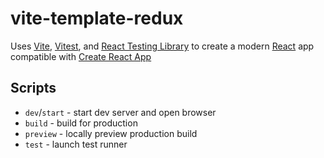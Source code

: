 # vite-template-redux

Uses [Vite](https://vitejs.dev/), [Vitest](https://vitest.dev/), and [React Testing Library](https://github.com/testing-library/react-testing-library) to create a modern [React](https://react.dev/) app compatible with [Create React App](https://create-react-app.dev/)

## Scripts
- `dev`/`start` - start dev server and open browser
- `build` - build for production
- `preview` - locally preview production build
- `test` - launch test runner